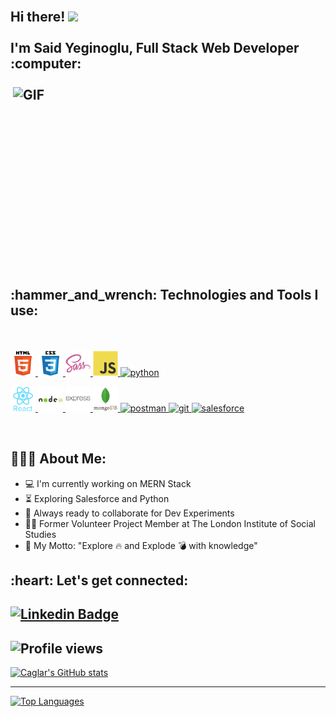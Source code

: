 
<h2 align="left">
 <abc>
  <br>Hi there! <img src="https://user-images.githubusercontent.com/42378118/110234147-e3259600-7f4e-11eb-95be-0c4047144dea.gif" width="30"><br>
  <br> I'm Said Yeginoglu, Full Stack Web Developer :computer:<br>
  <br>
    <img align="right" alt="GIF" src="https://github.com/abhisheknaiidu/abhisheknaiidu/blob/master/code.gif?raw=true" width="500" height="320" />
 </abc>
</h2> 
<h2 align="left">:hammer_and_wrench: Technologies and Tools I use:</h2>
<p align="left" backgroundColor="grey">
 </br></br>
    <a href="https://www.w3.org/html/" target="_blank"> <img src="https://raw.githubusercontent.com/devicons/devicon/master/icons/html5/html5-original-wordmark.svg" alt="html5" width="40" height="40"/> </a>
    <a href="https://www.w3schools.com/css/" target="_blank"> <img src="https://raw.githubusercontent.com/devicons/devicon/master/icons/css3/css3-original-wordmark.svg" alt="css3" width="40" height="40"/> </a>
<a href="https://sass-lang.com" target="_blank"> <img src="https://raw.githubusercontent.com/devicons/devicon/master/icons/sass/sass-original.svg" alt="sass" width="40" height="40"/> </a>
    <a href="https://developer.mozilla.org/en-US/docs/Web/JavaScript" target="_blank"> <img src="https://raw.githubusercontent.com/devicons/devicon/master/icons/javascript/javascript-original.svg" alt="javascript" width="40" height="40"/> </a>
<a href="https://developer.mozilla.org/en-US/docs/Glossary/Python" target="_blank"> <img src="https://www.vectorlogo.zone/logos/python/python-icon.svg" alt="python" width="40" height="40"/> </a>

<a href="https://reactjs.org/" target="_blank"> <img src="https://raw.githubusercontent.com/devicons/devicon/master/icons/react/react-original-wordmark.svg" alt="react" width="40" height="40"/> </a>
      <a href="https://nodejs.org" target="_blank"> <img src="https://raw.githubusercontent.com/devicons/devicon/master/icons/nodejs/nodejs-original-wordmark.svg" alt="nodejs" width="40" height="40"/> </a>
    <a href="https://expressjs.com" target="_blank"> <img src="https://raw.githubusercontent.com/devicons/devicon/master/icons/express/express-original-wordmark.svg" alt="express" width="40" height="40"/> </a>
    <a href="https://www.mongodb.com/" target="_blank"> <img src="https://raw.githubusercontent.com/devicons/devicon/master/icons/mongodb/mongodb-original-wordmark.svg" alt="mongodb" width="40" height="40"/> </a>
<a href="https://www.postman.com/" target="_blank"> <img src="https://www.vectorlogo.zone/logos/getpostman/getpostman-icon.svg" alt="postman" width="40" height="40"/> </a>
<a href="https://git-scm.com/" target="_blank"> <img src="https://www.vectorlogo.zone/logos/git-scm/git-scm-icon.svg" alt="git" width="40" height="40"/> </a>
 <a href="https://www.salesforce.com/nl/" target="_blank"> <img src="https://www.vectorlogo.zone/logos/salesforce/salesforce-ar21.svg" alt="salesforce"  height="40"/> </a>
    </p>

</br>


<h2 align="left">👨🏻‍💻 About Me:</h2>

- :computer: I'm currently working on MERN Stack
- :hourglass_flowing_sand:  Exploring Salesforce and Python
- :rocket: Always ready to collaborate for Dev Experiments
- :man_technologist: Former Volunteer Project Member at The London Institute of Social Studies
- :dart: My Motto: "Explore :fire: and Explode :bomb: with knowledge" 

<h2 align="left">:heart: Let's get connected:</h2>

[![Linkedin Badge](https://img.shields.io/badge/-SaidYeginoglu-blue?style=flat-square&logo=Linkedin&logoColor=white&link=https://www.linkedin.com/in/said-yeginoglu-263207b0/)](https://www.linkedin.com/in/said-yeginoglu-263207b0/)
---
![Profile views](https://gpvc.arturio.dev/SaidYein)
---
[![Caglar's GitHub stats](https://github-readme-stats.vercel.app/api?username=SaidYein&show_icons=true&theme=dark)](https://github.com/SaidYein/)

<!-- dark, radical, merko, gruvbox, tokyonight, onedark, cobalt, synthwave, highcontrast, dracula -->
---
[![Top Languages](https://github-readme-stats.vercel.app/api/top-langs/?username=SaidYein&layout=compact)](https://github.com/SaidYein/)

